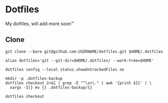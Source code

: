 
# Dotfiles

My dotfiles, will add more soon™


## Clone

```
git clone --bare git@github.com:USERNAME/dotfiles.git $HOME/.dotfiles

alias dotfiles='git --git-dir=$HOME/.dotfiles/ --work-tree=$HOME'

dotfiles config --local status.showUntrackedFiles no

mkdir -p .dotfiles-backup
dotfiles checkout 2>&1 | grep -E "^\s+\." | awk '{print $1}' | \
  xargs -I{} mv {} .dotfiles-backup/{}

dotfiles checkout

```
